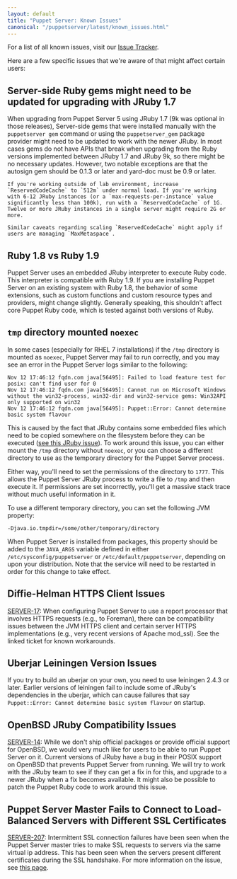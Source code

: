 ```yaml
---
layout: default
title: "Puppet Server: Known Issues"
canonical: "/puppetserver/latest/known_issues.html"
---
```



For a list of all known issues, visit our [Issue Tracker](https://tickets.puppet.com/browse/SERVER).

Here are a few specific issues that we're aware of that might affect certain users:

## Server-side Ruby gems might need to be updated for upgrading with JRuby 1.7

When upgrading from Puppet Server 5 using JRuby 1.7 (9k was optional in those releases), Server-side gems that were installed manually with the `puppetserver gem` command or using the `puppetserver_gem` package provider might need to be updated to work with the newer JRuby. In most cases gems do not have APIs that break when upgrading from the Ruby versions implemented between JRuby 1.7 and JRuby 9k, so there might be no necessary updates. However, two notable exceptions are that the autosign gem should be 0.1.3 or later and yard-doc must be 0.9 or later. 

    If you're working outside of lab environment, increase `ReservedCodeCache` to `512m` under normal load. If you're working with 6-12 JRuby instances (or a `max-requests-per-instance` value significantly less than 100k), run with a `ReservedCodeCache` of 1G. Twelve or more JRuby instances in a single server might require 2G or more. 

    Similar caveats regarding scaling `ReservedCodeCache` might apply if users are managing `MaxMetaspace`.

## Ruby 1.8 vs Ruby 1.9

Puppet Server uses an embedded JRuby interpreter to execute Ruby code. This
interpreter is compatible with Ruby 1.9. If you are installing
Puppet Server on an existing system with Ruby 1.8, the behavior of some extensions, such as custom functions and custom resource types and providers, might change slightly. Generally speaking, this shouldn't affect core Puppet Ruby code, which is tested against both versions of Ruby.

## `tmp` directory mounted `noexec`

In some cases (especially for RHEL 7 installations) if the `/tmp` directory is
mounted as `noexec`, Puppet Server may fail to run correctly, and you may see an
error in the Puppet Server logs similar to the following:

```
Nov 12 17:46:12 fqdn.com java[56495]: Failed to load feature test for posix: can't find user for 0
Nov 12 17:46:12 fqdn.com java[56495]: Cannot run on Microsoft Windows without the win32-process, win32-dir and win32-service gems: Win32API only supported on win32
Nov 12 17:46:12 fqdn.com java[56495]: Puppet::Error: Cannot determine basic system flavour
```

This is caused by the fact that JRuby contains some embedded files which need to be
copied somewhere on the filesystem before they can be executed
([see this JRuby issue](https://github.com/jruby/jruby/issues/2186)). To work
around this  issue, you can either mount the `/tmp` directory without
`noexec`, or you can choose a different directory to use as the temporary
directory for the Puppet Server process.

Either way, you'll need to set the permissions of the directory to `1777`. This allows the Puppet Server JRuby process to write a file to `/tmp` and then execute it. If permissions are set incorrectly, you'll get a massive stack trace without much useful information in it.

To use a different temporary directory, you can set the following JVM property:

```
-Djava.io.tmpdir=/some/other/temporary/directory
```

When Puppet Server is installed from packages, this property should be added
to the `JAVA_ARGS` variable defined in either `/etc/sysconfig/puppetserver`
or `/etc/default/puppetserver`, depending on upon your distribution. Note that
the service will need to be restarted in order for this change to take effect.


## Diffie-Helman HTTPS Client Issues

[SERVER-17](https://tickets.puppet.com/browse/SERVER-17): When configuring
Puppet Server to use a report processor that involves HTTPS requests (e.g., to
Foreman), there can be compatibility issues between the JVM HTTPS client and
certain server HTTPS implementations (e.g., very recent versions of Apache mod_ssl).
See the linked ticket for known workarounds.

## Uberjar Leiningen Version Issues

If you try to build an uberjar on your own, you need to use leiningen 2.4.3
or later. Earlier versions of leiningen fail to include some of JRuby's
dependencies in the uberjar, which can cause failures that say
`Puppet::Error: Cannot determine basic system flavour` on startup.

## OpenBSD JRuby Compatibility Issues

[SERVER-14](https://tickets.puppet.com/browse/SERVER-14): While we don't ship
official packages or provide official support for OpenBSD, we would very much
like for users to be able to run Puppet Server on it. Current versions of JRuby
have a bug in their POSIX support on OpenBSD that prevents Puppet Server from
running. We will try to work with the JRuby team to see if they can get a fix
in for this, and upgrade to a newer JRuby when a fix becomes available. It might
also be possible to patch the Puppet Ruby code to work around this issue.

## Puppet Server Master Fails to Connect to Load-Balanced Servers with Different SSL Certificates

[SERVER-207](https://tickets.puppet.com/browse/SERVER-207): Intermittent
SSL connection failures have been seen when the Puppet Server master tries to
make SSL requests to servers via the same virtual ip address.  This has been
seen when the servers present different certificates during the SSL handshake.
For more information on the issue, see
[this page](./ssl_server_certificate_change_and_virtual_ips.markdown).
